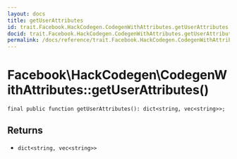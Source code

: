 ```yaml
---
layout: docs
title: getUserAttributes
id: trait.Facebook.HackCodegen.CodegenWithAttributes.getUserAttributes
docid: trait.Facebook.HackCodegen.CodegenWithAttributes.getUserAttributes
permalink: /docs/reference/trait.Facebook.HackCodegen.CodegenWithAttributes.getUserAttributes.md
---
```

# Facebook\\HackCodegen\\CodegenWithAttributes::getUserAttributes()




``` Hack
final public function getUserAttributes(): dict<string, vec<string>>;
```




## Returns




* ` dict<string, vec<string>> `